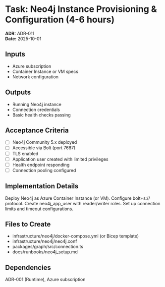 # Task: Neo4j Instance Provisioning & Configuration (4-6 hours)
**ADR:** ADR-011  
**Date:** 2025-10-01

## Inputs
- Azure subscription
- Container Instance or VM specs
- Network configuration

## Outputs
- Running Neo4j instance
- Connection credentials
- Basic health checks passing

## Acceptance Criteria
- [ ] Neo4j Community 5.x deployed
- [ ] Accessible via Bolt (port 7687)
- [ ] TLS enabled
- [ ] Application user created with limited privileges
- [ ] Health endpoint responding
- [ ] Connection pooling configured

## Implementation Details
Deploy Neo4j as Azure Container Instance (or VM). Configure bolt+s:// protocol. Create neo4j_app_user with reader/writer roles. Set up connection limits and timeout configurations.

## Files to Create
- infrastructure/neo4j/docker-compose.yml (or Bicep template)
- infrastructure/neo4j/neo4j.conf
- packages/graph/src/connection.ts
- docs/runbooks/neo4j_setup.md

## Dependencies
ADR-001 (Runtime), Azure subscription